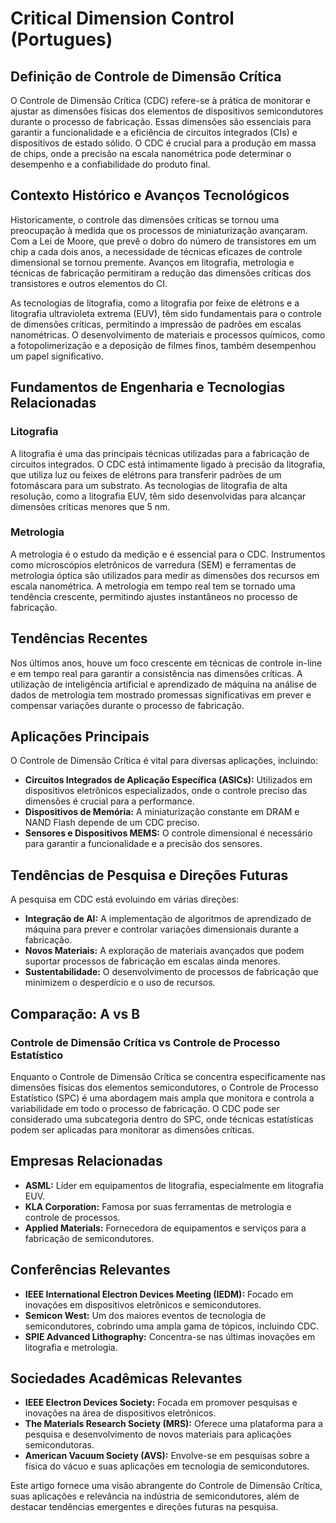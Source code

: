 # Critical Dimension Control (Portugues)

## Definição de Controle de Dimensão Crítica

O Controle de Dimensão Crítica (CDC) refere-se à prática de monitorar e ajustar as dimensões físicas dos elementos de dispositivos semicondutores durante o processo de fabricação. Essas dimensões são essenciais para garantir a funcionalidade e a eficiência de circuitos integrados (CIs) e dispositivos de estado sólido. O CDC é crucial para a produção em massa de chips, onde a precisão na escala nanométrica pode determinar o desempenho e a confiabilidade do produto final.

## Contexto Histórico e Avanços Tecnológicos

Historicamente, o controle das dimensões críticas se tornou uma preocupação à medida que os processos de miniaturização avançaram. Com a Lei de Moore, que prevê o dobro do número de transistores em um chip a cada dois anos, a necessidade de técnicas eficazes de controle dimensional se tornou premente. Avanços em litografia, metrologia e técnicas de fabricação permitiram a redução das dimensões críticas dos transistores e outros elementos do CI.

As tecnologias de litografia, como a litografia por feixe de elétrons e a litografia ultravioleta extrema (EUV), têm sido fundamentais para o controle de dimensões críticas, permitindo a impressão de padrões em escalas nanométricas. O desenvolvimento de materiais e processos químicos, como a fotopolimerização e a deposição de filmes finos, também desempenhou um papel significativo.

## Fundamentos de Engenharia e Tecnologias Relacionadas

### Litografia

A litografia é uma das principais técnicas utilizadas para a fabricação de circuitos integrados. O CDC está intimamente ligado à precisão da litografia, que utiliza luz ou feixes de elétrons para transferir padrões de um fotomáscara para um substrato. As tecnologias de litografia de alta resolução, como a litografia EUV, têm sido desenvolvidas para alcançar dimensões críticas menores que 5 nm.

### Metrologia

A metrologia é o estudo da medição e é essencial para o CDC. Instrumentos como microscópios eletrônicos de varredura (SEM) e ferramentas de metrologia óptica são utilizados para medir as dimensões dos recursos em escala nanométrica. A metrologia em tempo real tem se tornado uma tendência crescente, permitindo ajustes instantâneos no processo de fabricação.

## Tendências Recentes

Nos últimos anos, houve um foco crescente em técnicas de controle in-line e em tempo real para garantir a consistência nas dimensões críticas. A utilização de inteligência artificial e aprendizado de máquina na análise de dados de metrologia tem mostrado promessas significativas em prever e compensar variações durante o processo de fabricação.

## Aplicações Principais

O Controle de Dimensão Crítica é vital para diversas aplicações, incluindo:

- **Circuitos Integrados de Aplicação Específica (ASICs):** Utilizados em dispositivos eletrônicos especializados, onde o controle preciso das dimensões é crucial para a performance.
- **Dispositivos de Memória:** A miniaturização constante em DRAM e NAND Flash depende de um CDC preciso.
- **Sensores e Dispositivos MEMS:** O controle dimensional é necessário para garantir a funcionalidade e a precisão dos sensores.

## Tendências de Pesquisa e Direções Futuras

A pesquisa em CDC está evoluindo em várias direções:

- **Integração de AI:** A implementação de algoritmos de aprendizado de máquina para prever e controlar variações dimensionais durante a fabricação.
- **Novos Materiais:** A exploração de materiais avançados que podem suportar processos de fabricação em escalas ainda menores.
- **Sustentabilidade:** O desenvolvimento de processos de fabricação que minimizem o desperdício e o uso de recursos.

## Comparação: A vs B

### Controle de Dimensão Crítica vs Controle de Processo Estatístico

Enquanto o Controle de Dimensão Crítica se concentra especificamente nas dimensões físicas dos elementos semicondutores, o Controle de Processo Estatístico (SPC) é uma abordagem mais ampla que monitora e controla a variabilidade em todo o processo de fabricação. O CDC pode ser considerado uma subcategoria dentro do SPC, onde técnicas estatísticas podem ser aplicadas para monitorar as dimensões críticas.

## Empresas Relacionadas

- **ASML:** Líder em equipamentos de litografia, especialmente em litografia EUV.
- **KLA Corporation:** Famosa por suas ferramentas de metrologia e controle de processos.
- **Applied Materials:** Fornecedora de equipamentos e serviços para a fabricação de semicondutores.

## Conferências Relevantes

- **IEEE International Electron Devices Meeting (IEDM):** Focado em inovações em dispositivos eletrônicos e semicondutores.
- **Semicon West:** Um dos maiores eventos de tecnologia de semicondutores, cobrindo uma ampla gama de tópicos, incluindo CDC.
- **SPIE Advanced Lithography:** Concentra-se nas últimas inovações em litografia e metrologia.

## Sociedades Acadêmicas Relevantes

- **IEEE Electron Devices Society:** Focada em promover pesquisas e inovações na área de dispositivos eletrônicos.
- **The Materials Research Society (MRS):** Oferece uma plataforma para a pesquisa e desenvolvimento de novos materiais para aplicações semicondutoras.
- **American Vacuum Society (AVS):** Envolve-se em pesquisas sobre a física do vácuo e suas aplicações em tecnologia de semicondutores.

Este artigo fornece uma visão abrangente do Controle de Dimensão Crítica, suas aplicações e relevância na indústria de semicondutores, além de destacar tendências emergentes e direções futuras na pesquisa.